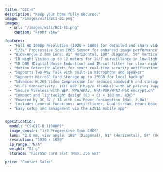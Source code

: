 ```yaml
---
title: "C1C-B"
description: "Keep your home fully secured."
image: "/images/wifi/BC1-B1.png"
images:
  - url: "/images/wifi/BC1-B1.png"
    caption: "Front view"

features:
  - "Full HD 1080p Resolution (1920 × 1080) for detailed and sharp video monitoring"
  - "1/3\" Progressive Scan CMOS Sensor for enhanced image performance"
  - "Wide-Angle 2.8mm Lens: 91° Horizontal, 108° Diagonal, 50° Vertical View"
  - "IR Night Vision up to 12 meters for 24/7 surveillance in low-light conditions"
  - "3D DNR (Digital Noise Reduction) and IR-cut filter for clear night and day imaging"
  - "Motion Detection Alerts for smart real-time security notifications"
  - "Supports Two-Way Talk with built-in microphone and speaker"
  - "Supports MicroSD Card Storage up to 256GB for local backup"
  - "Advanced H.265 Video Compression for reduced bandwidth and storage usage"
  - "Wi-Fi Connectivity: IEEE 802.11b/g/n (2.4GHz) with AP pairing support"
  - "Secure Wireless with WEP, WPA/WPA2, WPA-PSK/WPA2-PSK encryption"
  - "Compact and lightweight design (63 × 63 × 103 mm, 83g)"
  - "Powered by DC 5V / 1A with Low Power Consumption (Max. 3.0W)"
  - "Includes General Functions: Anti-Flicker, Dual-Stream, Heart Beat, Password Protection, Mirror Image, and Watermark"
  - "Easy setup and management via the EZVIZ mobile app"


specification:
  model: "CS-C1C-B (1080P)"
  image_sensor: "1/3 Progressive Scan CMOS"
  lens: "2.8 mm, view angle: 108° (Diagonal), 91° (Horizontal), 50° (Vertical)"
  resolution: "1920 × 1080"
  ip_range: "N/A"
  weight: "83 g"
  storage: "MicroSD card slot (Max. 256 GB)"

price: "Contact Sales"
---
```

